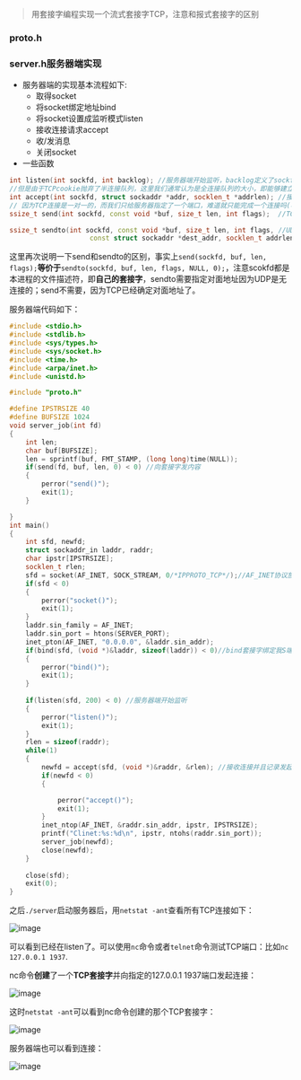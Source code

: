 > 用套接字编程实现一个流式套接字TCP，注意和报式套接字的区别

### proto.h


### server.h服务器端实现
* 服务器端的实现基本流程如下:
	* 取得socket
	* 将socket绑定地址bind
	* 将socket设置成监听模式listen
	* 接收连接请求accept
	* 收/发消息
	* 关闭socket
* 一些函数
```cpp
int listen(int sockfd, int backlog); //服务器端开始监听，backlog定义了sockfd上半连接队列的最大长度
//但是由于TCPcookie抛弃了半连接队列，这里我们通常认为是全连接队列的大小，即能够建立TCP连接的最大数目
int accept(int sockfd, struct sockaddr *addr, socklen_t *addrlen); //接收半连接队列里的第一个连接请求，然后创建一个新的套接字与请求连接，并返回新的文件描述符
// 因为TCP连接是一对一的，而我们只给服务器指定了一个端口，难道就只能完成一个连接吗(毕竟一对一)？显然不合理，accept就是创建一个新的套接字去和请求连接，然后自己的套接字端口接着监听，合情合理
ssize_t send(int sockfd, const void *buf, size_t len, int flags);  //TCP的发送函数

ssize_t sendto(int sockfd, const void *buf, size_t len, int flags, //UDP的发送函数同样需要确定对面的接收者信息
                    const struct sockaddr *dest_addr, socklen_t addrlen);
```
这里再次说明一下send和sendto的区别，事实上`send(sockfd, buf, len, flags);`**等价于**`sendto(sockfd, buf, len, flags, NULL, 0);`，注意scokfd都是本进程的文件描述符，即**自己的套接字**，sendto需要指定对面地址因为UDP是无连接的；send不需要，因为TCP已经确定对面地址了。

服务器端代码如下：
```cpp
#include <stdio.h>
#include <stdlib.h>
#include <sys/types.h>
#include <sys/socket.h>
#include <time.h>
#include <arpa/inet.h>
#include <unistd.h>

#include "proto.h"

#define IPSTRSIZE 40
#define BUFSIZE 1024
void server_job(int fd)
{
	int len;
	char buf[BUFSIZE];
	len = sprintf(buf, FMT_STAMP, (long long)time(NULL));
	if(send(fd, buf, len, 0) < 0) //向套接字发内容
	{
		perror("send()");
		exit(1);
	}

}
int main()
{
	int sfd, newfd;
	struct sockaddr_in laddr, raddr;
	char ipstr[IPSTRSIZE];
	socklen_t rlen;
	sfd = socket(AF_INET, SOCK_STREAM, 0/*IPPROTO_TCP*/);//AF_INET协议族中SOCK_STREAM方式的默认协议就是TCP
	if(sfd < 0)
	{
		perror("socket()");
		exit(1);
	}
	laddr.sin_family = AF_INET;
	laddr.sin_port = htons(SERVER_PORT);
	inet_pton(AF_INET, "0.0.0.0", &laddr.sin_addr);
	if(bind(sfd, (void *)&laddr, sizeof(laddr)) < 0)//bind套接字绑定我S端的地址
	{
		perror("bind()");
		exit(1);
	}
	
	if(listen(sfd, 200) < 0) //服务器端开始监听
	{
		perror("listen()");
		exit(1);
	}
	rlen = sizeof(raddr);
	while(1)
	{
		newfd = accept(sfd, (void *)&raddr, &rlen); //接收连接并且记录发起连接的客户端地址
		if(newfd < 0)
		{

			perror("accept()");
			exit(1);
		}
		inet_ntop(AF_INET, &raddr.sin_addr, ipstr, IPSTRSIZE);
		printf("Clinet:%s:%d\n", ipstr, ntohs(raddr.sin_port));
		server_job(newfd);
		close(newfd);
	}
	
	close(sfd);
	exit(0);
}
```
之后`./server`启动服务器后，用`netstat -ant`查看所有TCP连接如下：

![image](https://user-images.githubusercontent.com/55400137/152514574-7cc6dcb0-ac95-466c-b89e-1788a4112ddb.png)

可以看到已经在listen了。可以使用`nc`命令或者`telnet`命令测试TCP端口：比如`nc 127.0.0.1 1937`.

nc命令**创建**了一个**TCP套接字**并向指定的127.0.0.1 1937端口发起连接：

![image](https://user-images.githubusercontent.com/55400137/152516875-ed769b6c-0ad1-4865-b87d-95c428f517b2.png)

这时`netstat -ant`可以看到nc命令创建的那个TCP套接字：

![image](https://user-images.githubusercontent.com/55400137/152517178-aa9e99a3-b6c5-4f77-878b-cd2f43f9352c.png)

服务器端也可以看到连接：

![image](https://user-images.githubusercontent.com/55400137/152517243-41fa73ad-7ad1-4f2f-8dc8-e10b56681ee4.png)




